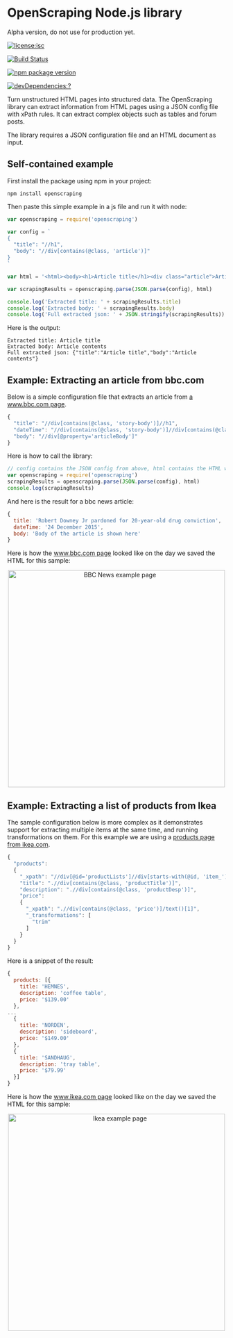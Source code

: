 # OpenScraping Node.js library

Alpha version, do not use for production yet.

[![license:isc](https://img.shields.io/badge/license-isc-green.svg?style=flat-square)](https://opensource.org/licenses/ISC)

[![Build Status](https://img.shields.io/travis/zmarty/openscraping-lib-nodejs.svg?style=flat-square)](https://travis-ci.org/zmarty/openscraping-lib-nodejs)

[![npm package version](https://img.shields.io/npm/v/openscraping.svg?style=flat-square)](https://www.npmjs.com/package/openscraping)

[![devDependencies:?](https://img.shields.io/david/zmarty/openscraping-lib-nodejs.svg?style=flat-square)](https://david-dm.org/zmarty/openscraping-lib-nodejs)

Turn unstructured HTML pages into structured data. The OpenScraping library can extract information from HTML pages using a JSON config file with xPath rules. It can extract complex objects such as tables and forum posts.

The library requires a JSON configuration file and an HTML document as input.

## Self-contained example
First install the package using npm in your project:

```
npm install openscraping
```

Then paste this simple example in a js file and run it with node:
```javascript
var openscraping = require('openscraping')

var config = `
{
  "title": "//h1",
  "body": "//div[contains(@class, 'article')]"
}
`

var html = '<html><body><h1>Article title</h1><div class="article">Article contents</div></body></html>'

var scrapingResults = openscraping.parse(JSON.parse(config), html)

console.log('Extracted title: ' + scrapingResults.title)
console.log('Extracted body: ' + scrapingResults.body)
console.log('Full extracted json: ' + JSON.stringify(scrapingResults))
```

Here is the output:
```
Extracted title: Article title
Extracted body: Article contents
Full extracted json: {"title":"Article title","body":"Article contents"}
```

## Example: Extracting an article from bbc.com

Below is a simple configuration file that extracts an article from [a www.bbc.com page](https://github.com/zmarty/openscraping-lib-nodejs/blob/master/test/www.bbc.com.html).
```javascript
{
  "title": "//div[contains(@class, 'story-body')]//h1",
  "dateTime": "//div[contains(@class, 'story-body')]//div[contains(@class, 'date')]",
  "body": "//div[@property='articleBody']"
}
```

Here is how to call the library:
```javascript
// config contains the JSON config from above, html contains the HTML we want to extract data from
var openscraping = require('openscraping')
scrapingResults = openscraping.parse(JSON.parse(config), html)
console.log(scrapingResults)
```

And here is the result for a bbc news article:
```javascript
{
  title: 'Robert Downey Jr pardoned for 20-year-old drug conviction',
  dateTime: '24 December 2015',
  body: 'Body of the article is shown here'
}
```

Here is how the [www.bbc.com page](https://github.com/zmarty/openscraping-lib-nodejs/blob/master/test/www.bbc.com.html) looked like on the day we saved the HTML for this sample:
<p align="center"><img src='https://i.imgur.com/jVqxuJn.jpg' alt='BBC News example page' width='500'></p>

## Example: Extracting a list of products from Ikea

The sample configuration below is more complex as it demonstrates support for extracting multiple items at the same time, and running transformations on them. For this example we are using a [products page from ikea.com](https://github.com/zmarty/openscraping-lib-nodejs/blob/master/test/www.ikea.com.html).
```javascript
{
  "products": 
  {
    "_xpath": "//div[@id='productLists']//div[starts-with(@id, 'item_')]",
    "title": ".//div[contains(@class, 'productTitle')]",
    "description": ".//div[contains(@class, 'productDesp')]",
    "price": 
    {
      "_xpath": ".//div[contains(@class, 'price')]/text()[1]",
      "_transformations": [
        "trim"
      ]
    }
  }
}
```

Here is a snippet of the result:
```javascript
{
  products: [{
    title: 'HEMNES',
    description: 'coffee table',
    price: '$139.00'
  },
...
  {
    title: 'NORDEN',
    description: 'sideboard',
    price: '$149.00'
  },
  {
    title: 'SANDHAUG',
    description: 'tray table',
    price: '$79.99'
  }]
}
```

Here is how the [www.ikea.com page](https://github.com/zmarty/openscraping-lib-nodejs/blob/master/test/www.ikea.com.html) looked like on the day we saved the HTML for this sample:
<p align="center"><img src='https://i.imgur.com/2Q65ybI.jpg' alt='Ikea example page' width='500'></p>
